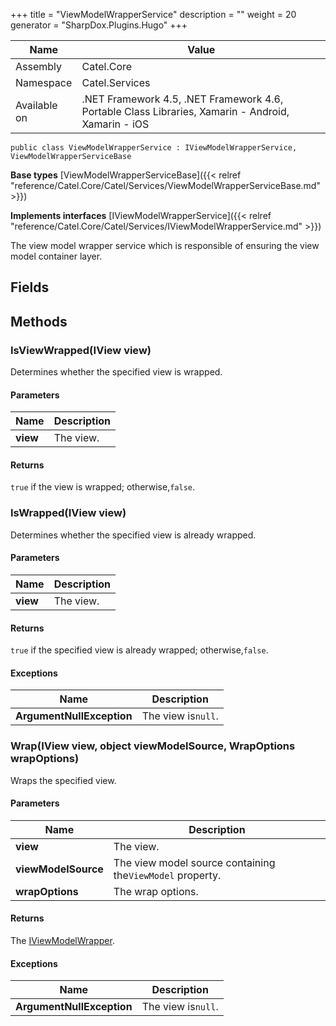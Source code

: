 

+++
title = "ViewModelWrapperService" 
description = ""
weight = 20
generator = "SharpDox.Plugins.Hugo"
+++

Name|Value
---|---
Assembly|Catel.Core
Namespace|Catel.Services
Available on|.NET Framework 4.5, .NET Framework 4.6, Portable Class Libraries, Xamarin - Android, Xamarin - iOS

```
public class ViewModelWrapperService : IViewModelWrapperService, ViewModelWrapperServiceBase
```

**Base types**
[ViewModelWrapperServiceBase]({{&lt; relref "reference/Catel.Core/Catel/Services/ViewModelWrapperServiceBase.md" &gt;}})

**Implements interfaces**
[IViewModelWrapperService]({{&lt; relref "reference/Catel.Core/Catel/Services/IViewModelWrapperService.md" &gt;}})

The view model wrapper service which is responsible of ensuring the view model container layer.

## Fields

## Methods

### IsViewWrapped(IView view)

Determines whether the specified view is wrapped.

#### Parameters

Name|Description
---|---
**view**|The view.

#### Returns

`true` if the view is wrapped; otherwise,`false`.

### IsWrapped(IView view)

Determines whether the specified view is already wrapped.

#### Parameters

Name|Description
---|---
**view**|The view.

#### Returns

`true` if the specified view is already wrapped; otherwise,`false`.

#### Exceptions

Name|Description
---|---
**ArgumentNullException**|The view is`null`.

### Wrap(IView view, object viewModelSource, WrapOptions wrapOptions)

Wraps the specified view.

#### Parameters

Name|Description
---|---
**view**|The view.
**viewModelSource**|The view model source containing the`ViewModel` property.
**wrapOptions**|The wrap options.

#### Returns

The [IViewModelWrapper](#).

#### Exceptions

Name|Description
---|---
**ArgumentNullException**|The view is`null`.

